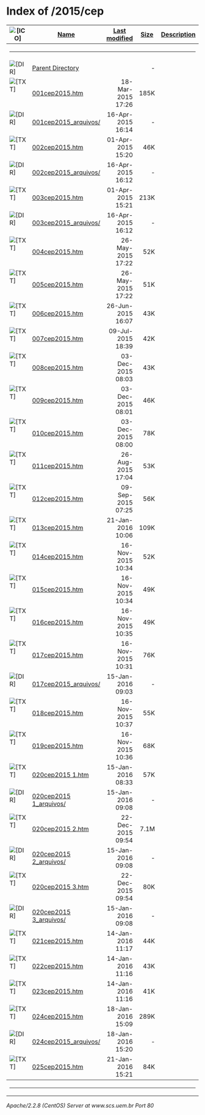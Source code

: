  <body>
<h1>Index of /2015/cep</h1>
<table><tr><th><img src="/icons/blank.gif" alt="[ICO]"></th><th><a href="?C=N;O=D">Name</a></th><th><a href="?C=M;O=A">Last modified</a></th><th><a href="?C=S;O=A">Size</a></th><th><a href="?C=D;O=A">Description</a></th></tr><tr><th colspan="5"><hr></th></tr>
<tr><td valign="top"><img src="/icons/back.gif" alt="[DIR]"></td><td><a href="/2015/">Parent Directory</a></td><td>&nbsp;</td><td align="right">  - </td></tr>
<tr><td valign="top"><img src="/icons/text.gif" alt="[TXT]"></td><td><a href="001cep2015.htm">001cep2015.htm</a></td><td align="right">18-Mar-2015 17:26  </td><td align="right">185K</td></tr>
<tr><td valign="top"><img src="/icons/folder.gif" alt="[DIR]"></td><td><a href="001cep2015_arquivos/">001cep2015_arquivos/</a></td><td align="right">16-Apr-2015 16:14  </td><td align="right">  - </td></tr>
<tr><td valign="top"><img src="/icons/text.gif" alt="[TXT]"></td><td><a href="002cep2015.htm">002cep2015.htm</a></td><td align="right">01-Apr-2015 15:20  </td><td align="right"> 46K</td></tr>
<tr><td valign="top"><img src="/icons/folder.gif" alt="[DIR]"></td><td><a href="002cep2015_arquivos/">002cep2015_arquivos/</a></td><td align="right">16-Apr-2015 16:12  </td><td align="right">  - </td></tr>
<tr><td valign="top"><img src="/icons/text.gif" alt="[TXT]"></td><td><a href="003cep2015.htm">003cep2015.htm</a></td><td align="right">01-Apr-2015 15:21  </td><td align="right">213K</td></tr>
<tr><td valign="top"><img src="/icons/folder.gif" alt="[DIR]"></td><td><a href="003cep2015_arquivos/">003cep2015_arquivos/</a></td><td align="right">16-Apr-2015 16:12  </td><td align="right">  - </td></tr>
<tr><td valign="top"><img src="/icons/text.gif" alt="[TXT]"></td><td><a href="004cep2015.htm">004cep2015.htm</a></td><td align="right">26-May-2015 17:22  </td><td align="right"> 52K</td></tr>
<tr><td valign="top"><img src="/icons/text.gif" alt="[TXT]"></td><td><a href="005cep2015.htm">005cep2015.htm</a></td><td align="right">26-May-2015 17:22  </td><td align="right"> 51K</td></tr>
<tr><td valign="top"><img src="/icons/text.gif" alt="[TXT]"></td><td><a href="006cep2015.htm">006cep2015.htm</a></td><td align="right">26-Jun-2015 16:07  </td><td align="right"> 43K</td></tr>
<tr><td valign="top"><img src="/icons/text.gif" alt="[TXT]"></td><td><a href="007cep2015.htm">007cep2015.htm</a></td><td align="right">09-Jul-2015 18:39  </td><td align="right"> 42K</td></tr>
<tr><td valign="top"><img src="/icons/text.gif" alt="[TXT]"></td><td><a href="008cep2015.htm">008cep2015.htm</a></td><td align="right">03-Dec-2015 08:03  </td><td align="right"> 43K</td></tr>
<tr><td valign="top"><img src="/icons/text.gif" alt="[TXT]"></td><td><a href="009cep2015.htm">009cep2015.htm</a></td><td align="right">03-Dec-2015 08:01  </td><td align="right"> 46K</td></tr>
<tr><td valign="top"><img src="/icons/text.gif" alt="[TXT]"></td><td><a href="010cep2015.htm">010cep2015.htm</a></td><td align="right">03-Dec-2015 08:00  </td><td align="right"> 78K</td></tr>
<tr><td valign="top"><img src="/icons/text.gif" alt="[TXT]"></td><td><a href="011cep2015.htm">011cep2015.htm</a></td><td align="right">26-Aug-2015 17:04  </td><td align="right"> 53K</td></tr>
<tr><td valign="top"><img src="/icons/text.gif" alt="[TXT]"></td><td><a href="012cep2015.htm">012cep2015.htm</a></td><td align="right">09-Sep-2015 07:25  </td><td align="right"> 56K</td></tr>
<tr><td valign="top"><img src="/icons/text.gif" alt="[TXT]"></td><td><a href="013cep2015.htm">013cep2015.htm</a></td><td align="right">21-Jan-2016 10:06  </td><td align="right">109K</td></tr>
<tr><td valign="top"><img src="/icons/text.gif" alt="[TXT]"></td><td><a href="014cep2015.htm">014cep2015.htm</a></td><td align="right">16-Nov-2015 10:34  </td><td align="right"> 52K</td></tr>
<tr><td valign="top"><img src="/icons/text.gif" alt="[TXT]"></td><td><a href="015cep2015.htm">015cep2015.htm</a></td><td align="right">16-Nov-2015 10:34  </td><td align="right"> 49K</td></tr>
<tr><td valign="top"><img src="/icons/text.gif" alt="[TXT]"></td><td><a href="016cep2015.htm">016cep2015.htm</a></td><td align="right">16-Nov-2015 10:35  </td><td align="right"> 49K</td></tr>
<tr><td valign="top"><img src="/icons/text.gif" alt="[TXT]"></td><td><a href="017cep2015.htm">017cep2015.htm</a></td><td align="right">16-Nov-2015 10:31  </td><td align="right"> 76K</td></tr>
<tr><td valign="top"><img src="/icons/folder.gif" alt="[DIR]"></td><td><a href="017cep2015_arquivos/">017cep2015_arquivos/</a></td><td align="right">15-Jan-2016 09:03  </td><td align="right">  - </td></tr>
<tr><td valign="top"><img src="/icons/text.gif" alt="[TXT]"></td><td><a href="018cep2015.htm">018cep2015.htm</a></td><td align="right">16-Nov-2015 10:37  </td><td align="right"> 55K</td></tr>
<tr><td valign="top"><img src="/icons/text.gif" alt="[TXT]"></td><td><a href="019cep2015.htm">019cep2015.htm</a></td><td align="right">16-Nov-2015 10:36  </td><td align="right"> 68K</td></tr>
<tr><td valign="top"><img src="/icons/text.gif" alt="[TXT]"></td><td><a href="020cep2015%201.htm">020cep2015 1.htm</a></td><td align="right">15-Jan-2016 08:33  </td><td align="right"> 57K</td></tr>
<tr><td valign="top"><img src="/icons/folder.gif" alt="[DIR]"></td><td><a href="020cep2015%201_arquivos/">020cep2015 1_arquivos/</a></td><td align="right">15-Jan-2016 09:08  </td><td align="right">  - </td></tr>
<tr><td valign="top"><img src="/icons/text.gif" alt="[TXT]"></td><td><a href="020cep2015%202.htm">020cep2015 2.htm</a></td><td align="right">22-Dec-2015 09:54  </td><td align="right">7.1M</td></tr>
<tr><td valign="top"><img src="/icons/folder.gif" alt="[DIR]"></td><td><a href="020cep2015%202_arquivos/">020cep2015 2_arquivos/</a></td><td align="right">15-Jan-2016 09:08  </td><td align="right">  - </td></tr>
<tr><td valign="top"><img src="/icons/text.gif" alt="[TXT]"></td><td><a href="020cep2015%203.htm">020cep2015 3.htm</a></td><td align="right">22-Dec-2015 09:54  </td><td align="right"> 80K</td></tr>
<tr><td valign="top"><img src="/icons/folder.gif" alt="[DIR]"></td><td><a href="020cep2015%203_arquivos/">020cep2015 3_arquivos/</a></td><td align="right">15-Jan-2016 09:08  </td><td align="right">  - </td></tr>
<tr><td valign="top"><img src="/icons/text.gif" alt="[TXT]"></td><td><a href="021cep2015.htm">021cep2015.htm</a></td><td align="right">14-Jan-2016 11:17  </td><td align="right"> 44K</td></tr>
<tr><td valign="top"><img src="/icons/text.gif" alt="[TXT]"></td><td><a href="022cep2015.htm">022cep2015.htm</a></td><td align="right">14-Jan-2016 11:16  </td><td align="right"> 43K</td></tr>
<tr><td valign="top"><img src="/icons/text.gif" alt="[TXT]"></td><td><a href="023cep2015.htm">023cep2015.htm</a></td><td align="right">14-Jan-2016 11:16  </td><td align="right"> 41K</td></tr>
<tr><td valign="top"><img src="/icons/text.gif" alt="[TXT]"></td><td><a href="024cep2015.htm">024cep2015.htm</a></td><td align="right">18-Jan-2016 15:09  </td><td align="right">289K</td></tr>
<tr><td valign="top"><img src="/icons/folder.gif" alt="[DIR]"></td><td><a href="024cep2015_arquivos/">024cep2015_arquivos/</a></td><td align="right">18-Jan-2016 15:20  </td><td align="right">  - </td></tr>
<tr><td valign="top"><img src="/icons/text.gif" alt="[TXT]"></td><td><a href="025cep2015.htm">025cep2015.htm</a></td><td align="right">21-Jan-2016 15:21  </td><td align="right"> 84K</td></tr>
<tr><th colspan="5"><hr></th></tr>
</table>
<address>Apache/2.2.8 (CentOS) Server at www.scs.uem.br Port 80</address>
</body></html>
